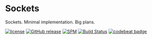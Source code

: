 # Sockets
Sockets. Minimal implementation. Big plans.

[![license](https://img.shields.io/github/license/mashape/apistatus.svg)]()
[![GitHub release](https://img.shields.io/github/release/randymarsh77/sockets.svg)]()
[![SPM](https://img.shields.io/badge/SPM-compatible-brightgreen.svg)](https://github.com/apple/swift-package-manager)
[![Build Status](https://api.travis-ci.org/randymarsh77/sockets.svg?branch=master)](https://travis-ci.org/randymarsh77/sockets)
[![codebeat badge](https://codebeat.co/badges/bb879963-07d2-4684-8d16-be857a2442bd)](https://codebeat.co/projects/github-com-randymarsh77-sockets)
